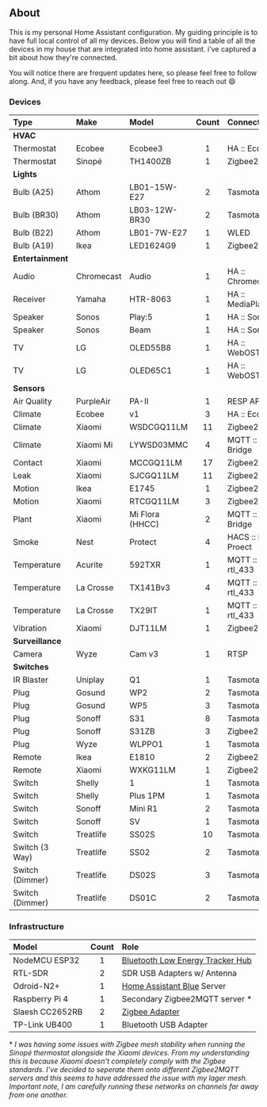 ## About

This is my personal Home Assistant configuration. My guiding principle is to have
full local control of all my devices. Below you will find a table of all the devices
in my house that are integrated into home assistant. i've captured a bit about how
they're connected.

You will notice there are frequent updates here, so please feel free to follow along.
And, if you have any feedback, please feel free to reach out :smile:

### Devices

| Type              | Make       | Model           | Count | Connectivity        |
| :---              | :---       | :---            | :--:  | :--                 |
| **HVAC**                                                                       |
| Thermostat        | Ecobee     | Ecobee3         | 1     | HA :: Ecobee        |
| Thermostat        | Sinopé     | TH1400ZB        | 1     | Zigbee2MQTT         |
| **Lights**                                                                     |
| Bulb (A25)        | Athom      | LB01-15W-E27    | 2     | Tasmota             |
| Bulb (BR30)       | Athom      | LB03-12W-BR30   | 2     | Tasmota             |
| Bulb (B22)        | Athom      | LB01-7W-E27     | 1     | WLED                |
| Bulb (A19)        | Ikea       | LED1624G9       | 1     | Zigbee2MQTT         |
| **Entertainment**                                                              |
| Audio             | Chromecast | Audio           | 1     | HA :: Chromecast    |
| Receiver          | Yamaha     | HTR-8063        | 1     | HA :: MediaPlayers  |
| Speaker           | Sonos      | Play:5          | 1     | HA :: Sonos         |
| Speaker           | Sonos      | Beam            | 1     | HA :: Sonos         |
| TV                | LG         | OLED55B8        | 1     | HA :: WebOSTV       |
| TV                | LG         | OLED65C1        | 1     | HA :: WebOSTV       |
| **Sensors**                                                                    |
| Air Quality       | PurpleAir  | PA-II           | 1     | RESP API            |
| Climate           | Ecobee     | v1              | 3     | HA :: Ecobee        |
| Climate           | Xiaomi     | WSDCGQ11LM      | 11    | Zigbee2MQTT         |
| Climate           | Xiaomi Mi  | LYWSD03MMC      | 4     | MQTT :: BLE Bridge  |
| Contact           | Xiaomi     | MCCGQ11LM       | 17    | Zigbee2MQTT         |
| Leak              | Xiaomi     | SJCGQ11LM       | 11    | Zigbee2MQTT         |
| Motion            | Ikea       | E1745           | 1     | Zigbee2MQTT         |
| Motion            | Xiaomi     | RTCGQ11LM       | 3     | Zigbee2MQTT         |
| Plant             | Xiaomi     | Mi Flora (HHCC) | 2     | MQTT :: BLE Bridge  |
| Smoke             | Nest       | Protect         | 4     | HACS :: Nest Proect | 
| Temperature       | Acurite    | 592TXR          | 1     | MQTT :: rtl_433     |
| Temperature       | La Crosse  | TX141Bv3        | 4     | MQTT :: rtl_433     |
| Temperature       | La Crosse  | TX29IT          | 1     | MQTT :: rtl_433     |
| Vibration         | Xiaomi     | DJT11LM         | 1     | Zigbee2MQTT         |
| **Surveillance**                                                               |
| Camera            | Wyze       | Cam v3          | 1     | RTSP                |
| **Switches**                                                                   |
| IR Blaster        | Uniplay    | Q1              | 1     | Tasmota             |
| Plug              | Gosund     | WP2             | 2     | Tasmota             |
| Plug              | Gosund     | WP5             | 3     | Tasmota             |
| Plug              | Sonoff     | S31             | 8     | Tasmota             |
| Plug              | Sonoff     | S31ZB           | 3     | Zigbee2MQTT         |
| Plug              | Wyze       | WLPPO1          | 1     | Tasmota             |
| Remote            | Ikea       | E1810           | 2     | Zigbee2MQTT         |
| Remote            | Xiaomi     | WXKG11LM        | 1     | Zigbee2MQTT         |
| Switch            | Shelly     | 1               | 1     | Tasmota             |
| Switch            | Shelly     | Plus 1PM        | 1     | Tasmota             |
| Switch            | Sonoff     | Mini R1         | 2     | Tasmota             |
| Switch            | Sonoff     | SV              | 1     | Tasmota             |
| Switch            | Treatlife  | SS02S           | 10    | Tasmota             |
| Switch (3 Way)    | Treatlife  | SS02            | 2     | Tasmota             |
| Switch (Dimmer)   | Treatlife  | DS02S           | 3     | Tasmota             |
| Switch (Dimmer)   | Treatlife  | DS01C           | 2     | Tasmota             |

 ### Infrastructure

 | Model           | Count | Role                                                              |
 | :---            | :--:  | :---                                                              |
 | NodeMCU ESP32   | 1     | [Bluetooth Low Energy Tracker Hub](esphome/house-ble-bridge.yaml) |
 | RTL-SDR         | 2     | SDR USB Adapters w/ Antenna                                       |
 | Odroid-N2+      | 1     | [Home Assistant Blue](https://www.home-assistant.io/blue/) Server | 
 | Raspberry Pi 4  | 1     | Secondary Zigbee2MQTT server *                                    |
 | Slaesh CC2652RB | 2     | [Zigbee Adapter ](https://slae.sh/projects/cc2652/)               |
 | TP-Link UB400   | 1     | Bluetooth USB Adapter                                             |

 \* *I was having some issues with Zigbee mesh stability when running the Sinopé thermostat
 alongside the Xiaomi devices. From my understanding this is because Xiaomi doesn't completely
 comply with the Zigbee standards. I've decided to seperate them onto different Zigbee2MQTT
 servers and this seems to have addressed the issue with my lager mesh. Important note, I
 am carefully running these networks on channels far away from one another.*

